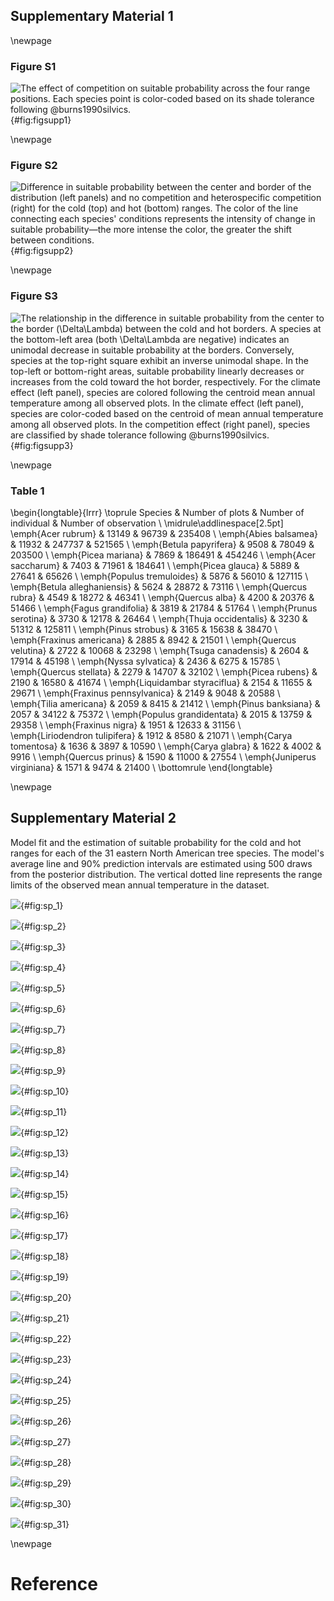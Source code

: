 ## Supplementary Material 1

\newpage

### Figure S1

![The effect of competition on suitable probability across the four range positions. Each species point is color-coded based on its shade tolerance following @burns1990silvics.](https://willvieira.github.io/book_forest-demography-IPM/extinction_risk_files/figure-html/fig-effect_of_comp-1.png){#fig:figsupp1}

\newpage

### Figure S2

![Difference in suitable probability between the center and border of the distribution (left panels) and no competition and heterospecific competition (right) for the cold (top) and hot (bottom) ranges. The color of the line connecting each species' conditions represents the intensity of change in suitable probability—the more intense the color, the greater the shift between conditions.](https://willvieira.github.io/book_forest-demography-IPM/extinction_risk_files/figure-html/fig-diff_sp_raw-1.png){#fig:figsupp2}

\newpage

### Figure S3

![The relationship in the difference in suitable probability from the center to the border ($\Delta\Lambda$) between the cold and hot borders. A species at the bottom-left area (both $\Delta\Lambda$ are negative) indicates an unimodal decrease in suitable probability at the borders. Conversely, species at the top-right square exhibit an inverse unimodal shape.  In the top-left or bottom-right areas, suitable probability linearly decreases or increases from the cold toward the hot border, respectively. For the climate effect (left panel), species are colored following the centroid mean annual temperature among all observed plots. In the climate effect (left panel), species are color-coded based on the centroid of mean annual temperature among all observed plots. In the competition effect (right panel), species are classified by shade tolerance following @burns1990silvics.](https://willvieira.github.io/book_forest-demography-IPM/extinction_risk_files/figure-html/fig-diff_sp_hot_vs_cold-1.png){#fig:figsupp3}

\newpage

### Table 1

\begin{longtable}{lrrr}
  \toprule
    Species & Number of
    plots & Number of
    individual & Number of
    observation \\
    \midrule\addlinespace[2.5pt]
    \emph{Acer rubrum} & 13149 & 96739 & 235408 \\
    \emph{Abies balsamea} & 11932 & 247737 & 521565 \\
    \emph{Betula papyrifera} & 9508 & 78049 & 203500 \\
    \emph{Picea mariana} & 7869 & 186491 & 454246 \\
    \emph{Acer saccharum} & 7403 & 71961 & 184641 \\
    \emph{Picea glauca} & 5889 & 27641 & 65626 \\
    \emph{Populus tremuloides} & 5876 & 56010 & 127115 \\
    \emph{Betula alleghaniensis} & 5624 & 28872 & 73116 \\
    \emph{Quercus rubra} & 4549 & 18272 & 46341 \\
    \emph{Quercus alba} & 4200 & 20376 & 51466 \\
    \emph{Fagus grandifolia} & 3819 & 21784 & 51764 \\
    \emph{Prunus serotina} & 3730 & 12178 & 26464 \\
    \emph{Thuja occidentalis} & 3230 & 51312 & 125811 \\
    \emph{Pinus strobus} & 3165 & 15638 & 38470 \\
    \emph{Fraxinus americana} & 2885 & 8942 & 21501 \\
    \emph{Quercus velutina} & 2722 & 10068 & 23298 \\
    \emph{Tsuga canadensis} & 2604 & 17914 & 45198 \\
    \emph{Nyssa sylvatica} & 2436 & 6275 & 15785 \\
    \emph{Quercus stellata} & 2279 & 14707 & 32102 \\
    \emph{Picea rubens} & 2190 & 16580 & 41674 \\
    \emph{Liquidambar styraciflua} & 2154 & 11655 & 29671 \\
    \emph{Fraxinus pennsylvanica} & 2149 & 9048 & 20588 \\
    \emph{Tilia americana} & 2059 & 8415 & 21412 \\
    \emph{Pinus banksiana} & 2057 & 34122 & 75372 \\
    \emph{Populus grandidentata} & 2015 & 13759 & 29358 \\
    \emph{Fraxinus nigra} & 1951 & 12633 & 31156 \\
    \emph{Liriodendron tulipifera} & 1912 & 8580 & 21071 \\
    \emph{Carya tomentosa} & 1636 & 3897 & 10590 \\
    \emph{Carya glabra} & 1622 & 4002 & 9916 \\
    \emph{Quercus prinus} & 1590 & 11000 & 27554 \\
    \emph{Juniperus virginiana} & 1571 & 9474 & 21400 \\
  \bottomrule
\end{longtable}

\newpage

## Supplementary Material 2

Model fit and the estimation of suitable probability for the cold and hot ranges for each of the 31 eastern North American tree species. The model's average line and 90% prediction intervals are estimated using 500 draws from the posterior distribution. The vertical dotted line represents the range limits of the observed mean annual temperature in the dataset.

![](https://willvieira.github.io/book_forest-demography-IPM/extinction_risk_files/figure-html/appen-1.png){#fig:sp_1}

![](https://willvieira.github.io/book_forest-demography-IPM/extinction_risk_files/figure-html/appen-2.png){#fig:sp_2}

![](https://willvieira.github.io/book_forest-demography-IPM/extinction_risk_files/figure-html/appen-3.png){#fig:sp_3}

![](https://willvieira.github.io/book_forest-demography-IPM/extinction_risk_files/figure-html/appen-4.png){#fig:sp_4}

![](https://willvieira.github.io/book_forest-demography-IPM/extinction_risk_files/figure-html/appen-5.png){#fig:sp_5}

![](https://willvieira.github.io/book_forest-demography-IPM/extinction_risk_files/figure-html/appen-6.png){#fig:sp_6}

![](https://willvieira.github.io/book_forest-demography-IPM/extinction_risk_files/figure-html/appen-7.png){#fig:sp_7}

![](https://willvieira.github.io/book_forest-demography-IPM/extinction_risk_files/figure-html/appen-8.png){#fig:sp_8}

![](https://willvieira.github.io/book_forest-demography-IPM/extinction_risk_files/figure-html/appen-9.png){#fig:sp_9}

![](https://willvieira.github.io/book_forest-demography-IPM/extinction_risk_files/figure-html/appen-10.png){#fig:sp_10}

![](https://willvieira.github.io/book_forest-demography-IPM/extinction_risk_files/figure-html/appen-11.png){#fig:sp_11}

![](https://willvieira.github.io/book_forest-demography-IPM/extinction_risk_files/figure-html/appen-12.png){#fig:sp_12}

![](https://willvieira.github.io/book_forest-demography-IPM/extinction_risk_files/figure-html/appen-13.png){#fig:sp_13}

![](https://willvieira.github.io/book_forest-demography-IPM/extinction_risk_files/figure-html/appen-14.png){#fig:sp_14}

![](https://willvieira.github.io/book_forest-demography-IPM/extinction_risk_files/figure-html/appen-15.png){#fig:sp_15}

![](https://willvieira.github.io/book_forest-demography-IPM/extinction_risk_files/figure-html/appen-16.png){#fig:sp_16}

![](https://willvieira.github.io/book_forest-demography-IPM/extinction_risk_files/figure-html/appen-17.png){#fig:sp_17}

![](https://willvieira.github.io/book_forest-demography-IPM/extinction_risk_files/figure-html/appen-18.png){#fig:sp_18}

![](https://willvieira.github.io/book_forest-demography-IPM/extinction_risk_files/figure-html/appen-19.png){#fig:sp_19}

![](https://willvieira.github.io/book_forest-demography-IPM/extinction_risk_files/figure-html/appen-20.png){#fig:sp_20}

![](https://willvieira.github.io/book_forest-demography-IPM/extinction_risk_files/figure-html/appen-21.png){#fig:sp_21}

![](https://willvieira.github.io/book_forest-demography-IPM/extinction_risk_files/figure-html/appen-22.png){#fig:sp_22}

![](https://willvieira.github.io/book_forest-demography-IPM/extinction_risk_files/figure-html/appen-23.png){#fig:sp_23}

![](https://willvieira.github.io/book_forest-demography-IPM/extinction_risk_files/figure-html/appen-24.png){#fig:sp_24}

![](https://willvieira.github.io/book_forest-demography-IPM/extinction_risk_files/figure-html/appen-25.png){#fig:sp_25}

![](https://willvieira.github.io/book_forest-demography-IPM/extinction_risk_files/figure-html/appen-26.png){#fig:sp_26}

![](https://willvieira.github.io/book_forest-demography-IPM/extinction_risk_files/figure-html/appen-27.png){#fig:sp_27}

![](https://willvieira.github.io/book_forest-demography-IPM/extinction_risk_files/figure-html/appen-28.png){#fig:sp_28}

![](https://willvieira.github.io/book_forest-demography-IPM/extinction_risk_files/figure-html/appen-29.png){#fig:sp_29}

![](https://willvieira.github.io/book_forest-demography-IPM/extinction_risk_files/figure-html/appen-30.png){#fig:sp_30}

![](https://willvieira.github.io/book_forest-demography-IPM/extinction_risk_files/figure-html/appen-31.png){#fig:sp_31}

\newpage

# Reference